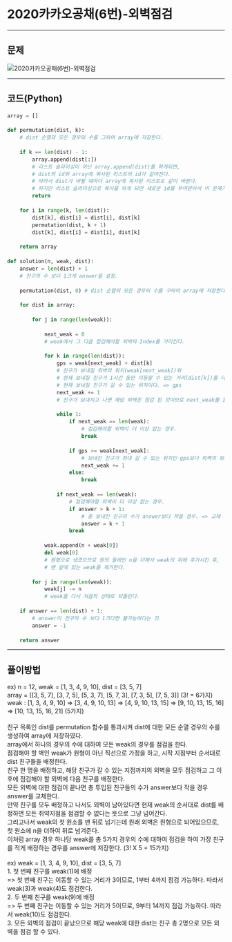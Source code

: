 # 2020카카오공채(6번)-외벽점검

****

## 문제

![2020카카오공채(6번)-외벽점검](/image_file/2020카카오공채(6번)-외벽점검.png)

****

## 코드(Python)
```Python
array = []

def permutation(dist, k):
    # dist 순열의 모든 경우의 수를 그하여 array에 저장한다.

    if k == len(dist) - 1:
        array.append(dist[:])
        # 리스트 슬라이싱이 아닌 array.append(dist)를 하게되면,
        # dist의 id와 array에 복사된 리스트의 id가 같아진다.
        # 따라서 dist가 바뀔 때마다 array에 복사된 리스트도 같이 바뀐다.
        # 하지만 리스트 슬라이싱으로 복사를 하게 되면 새로운 id를 부여받아서 이 문제가 해결된다.
        return

    for i in range(k, len(dist)):
        dist[k], dist[i] = dist[i], dist[k]
        permutation(dist, k + 1)
        dist[k], dist[i] = dist[i], dist[k]

    return array

def solution(n, weak, dist):
    answer = len(dist) + 1
    # 친구의 수 보다 1크게 answer을 설정.

    permutation(dist, 0) # dist 순열의 모든 경우의 수를 구하여 array에 저장한다.

    for dist in array:

        for j in range(len(weak)):

            next_weak = 0
            # weak에서 그 다음 점검해야할 외벽의 Index를 가리킨다.

            for k in range(len(dist)):
                gps = weak[next_weak] + dist[k]
                # 친구가 보내질 외벽의 위치(weak[next_weak])와
                # 현재 보내질 친구가 1시간 동안 이동할 수 있는 거리(dist[k])를 더하면,
                # 현재 보내질 친구가 갈 수 있는 위치이다. => gps
                next_weak += 1
                # 친구가 보내지고 나면 해당 외벽은 점검 된 것이므로 next_weak를 1 증가.

                while 1:
                    if next_weak == len(weak):
                        # 점검해야할 외벽이 더 이상 없는 경우.
                        break

                    if gps >= weak[next_weak]:
                        # 보내진 친구가 최대 갈 수 있는 위치인 gps보다 외벽의 위치가 작거나 같다면, 해당 외벽은 점검할 수 있다.
                        next_weak += 1
                    else:
                        break

                if next_weak == len(weak):
                    # 점검해야할 외벽이 더 이상 없는 경우.
                    if answer > k + 1:
                        # 총 보내진 친구의 수가 answer보다 작을 경우. => 교체
                        answer = k + 1
                    break

            weak.append(n + weak[0])
            del weak[0]
            # 원형으로 생겼으므로 원의 둘레인 n을 더해서 weak의 뒤에 추가시킨 후,
            # 맨 앞에 있는 weak를 제거한다.

        for j in range(len(weak)):
            weak[j] -= n
            # weak를 다시 처음의 상태로 되돌린다.

    if answer == len(dist) + 1:
        # answer이 친구의 수 보다 1크다면 불가능하다는 것.
        answer = -1

    return answer
```

****

## 풀이방법
ex) n = 12, weak = [1, 3, 4, 9, 10], dist = [3, 5, 7]
<br> array = [[3, 5, 7], [3, 7, 5], [5, 3, 7], [5, 7, 3], [7, 3, 5], [7, 5, 3]] (3! = 6가지)
<br> weak : [1, 3, 4, 9, 10] => [3, 4, 9, 10, 13] => [4, 9, 10, 13, 15] => [9, 10, 13, 15, 16] => [10, 13, 15, 16, 21] (5가지)
<br>
<br> 친구 목록인 dist를 permutation 함수를 통과시켜 dist에 대한 모든 순열 경우의 수를 생성하여 array에 저장하였다.
<br> array에서 하나의 경우의 수에 대하여 모든 weak의 경우를 점검을 한다.
<br> 점검해야 할 벽인 weak가 원형이 아닌 직선으로 가정을 하고, 시작 지점부터 순서대로 dist 친구들을 배정한다.
<br> 친구 한 명을 배정하고, 해당 친구가 갈 수 있는 지점까지의 외벽을 모두 점검하고 그 이후에 점검해야 할 외벽에 다음 친구를 배정한다.
<br> 모든 외벽에 대한 점검이 끝나면 총 투입된 친구들의 수가 answer보다 작을 경우 answer를 교체한다.
<br> 만약 친구를 모두 배정하고 나서도 외벽이 남아있다면 현재 weak의 순서대로 dist를 배정하면 모든 취약지점을 점검할 수 없다는 뜻으로 그냥 넘어간다.
<br> 그리고나서 weak의 첫 원소를 맨 뒤로 넘기는데 원래 외벽은 원형으로 되어있으므로, 첫 원소에 n을 더하여 뒤로 넘겨준다.
<br> 이처럼 array 경우 하나당 weak를 총 5가지 경우의 수에 대하여 점검을 하여 가장 친구를 적게 배정하는 경우를 answer에 저장한다. (3! X 5 = 15가지)
<br>
<br> ex) weak = [1, 3, 4, 9, 10], dist = [3, 5, 7]
<br> 1. 첫 번째 친구를 weak(1)에 배정
<br> => 첫 번째 친구는 이동할 수 있는 거리가 3이므로, 1부터 4까지 점검 가능하다. 따라서 weak(3)과 weak(4)도 점검한다.
<br> 2. 두 번째 친구를 weak(9)에 배정
<br> => 두 번째 친구는 이동할 수 있는 거리가 5이므로, 9부터 14까지 점검 가능하다. 따라서 weak(10)도 점검한다.
<br> 3. 모든 외벽의 점검이 끝났으므로 해당 weak에 대한 dist는 친구 총 2명으로 모든 외벽을 점검 할 수 있다.
